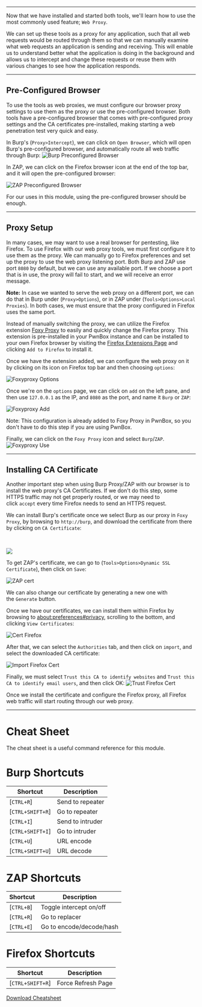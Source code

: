 
---

Now that we have installed and started both tools, we'll learn how to use the most commonly used feature; `Web Proxy`.

We can set up these tools as a proxy for any application, such that all web requests would be routed through them so that we can manually examine what web requests an application is sending and receiving. This will enable us to understand better what the application is doing in the background and allows us to intercept and change these requests or reuse them with various changes to see how the application responds.

---

## Pre-Configured Browser

To use the tools as web proxies, we must configure our browser proxy settings to use them as the proxy or use the pre-configured browser. Both tools have a pre-configured browser that comes with pre-configured proxy settings and the CA certificates pre-installed, making starting a web penetration test very quick and easy.

In Burp's (`Proxy>Intercept`), we can click on `Open Browser`, which will open Burp's pre-configured browser, and automatically route all web traffic through Burp: ![Burp Preconfigured Browser](https://academy.hackthebox.com/storage/modules/110/burp_preconfigured_browser.jpg)

In ZAP, we can click on the Firefox browser icon at the end of the top bar, and it will open the pre-configured browser:

![ZAP Preconfigured Browser](https://academy.hackthebox.com/storage/modules/110/zap_preconfigured_browser.jpg)

For our uses in this module, using the pre-configured browser should be enough.

---

## Proxy Setup

In many cases, we may want to use a real browser for pentesting, like Firefox. To use Firefox with our web proxy tools, we must first configure it to use them as the proxy. We can manually go to Firefox preferences and set up the proxy to use the web proxy listening port. Both Burp and ZAP use port `8080` by default, but we can use any available port. If we choose a port that is in use, the proxy will fail to start, and we will receive an error message.

**Note:** In case we wanted to serve the web proxy on a different port, we can do that in Burp under (`Proxy>Options`), or in ZAP under (`Tools>Options>Local Proxies`). In both cases, we must ensure that the proxy configured in Firefox uses the same port.

Instead of manually switching the proxy, we can utilize the Firefox extension [Foxy Proxy](https://addons.mozilla.org/en-US/firefox/addon/foxyproxy-standard/) to easily and quickly change the Firefox proxy. This extension is pre-installed in your PwnBox instance and can be installed to your own Firefox browser by visiting the [Firefox Extensions Page](https://addons.mozilla.org/en-US/firefox/addon/foxyproxy-standard/) and clicking `Add to Firefox` to install it.

Once we have the extension added, we can configure the web proxy on it by clicking on its icon on Firefox top bar and then choosing `options`:

![Foxyproxy Options](https://academy.hackthebox.com/storage/modules/110/foxyproxy_options.jpg)

Once we're on the `options` page, we can click on `add` on the left pane, and then use `127.0.0.1` as the IP, and `8080` as the port, and name it `Burp` or `ZAP`:

![Foxyproxy Add](https://academy.hackthebox.com/storage/modules/110/foxyproxy_add.jpg)

Note: This configuration is already added to Foxy Proxy in PwnBox, so you don't have to do this step if you are using PwnBox.

Finally, we can click on the `Foxy Proxy` icon and select `Burp`/`ZAP`. ![Foxyproxy Use](https://academy.hackthebox.com/storage/modules/110/foxyproxy_use.jpg)

---

## Installing CA Certificate

Another important step when using Burp Proxy/ZAP with our browser is to install the web proxy's CA Certificates. If we don't do this step, some HTTPS traffic may not get properly routed, or we may need to click `accept` every time Firefox needs to send an HTTPS request.

We can install Burp's certificate once we select Burp as our proxy in `Foxy Proxy`, by browsing to `http://burp`, and download the certificate from there by clicking on `CA Certificate`:

   

![](https://academy.hackthebox.com/storage/modules/110/burp_cert.jpg)

To get ZAP's certificate, we can go to (`Tools>Options>Dynamic SSL Certificate`), then click on `Save`:

![ZAP cert](https://academy.hackthebox.com/storage/modules/110/zap_cert.jpg)

We can also change our certificate by generating a new one with the `Generate` button.

Once we have our certificates, we can install them within Firefox by browsing to [about:preferences#privacy](about:preferences#privacy), scrolling to the bottom, and clicking `View Certificates`:

![Cert Firefox](https://academy.hackthebox.com/storage/modules/110/firefox_cert.jpg)

After that, we can select the `Authorities` tab, and then click on `import`, and select the downloaded CA certificate:

![Import Firefox Cert](https://academy.hackthebox.com/storage/modules/110/firefox_import_cert.jpg)

Finally, we must select `Trust this CA to identify websites` and `Trust this CA to identify email users`, and then click OK: ![Trust Firefox Cert](https://academy.hackthebox.com/storage/modules/110/firefox_trust_cert.jpg)

Once we install the certificate and configure the Firefox proxy, all Firefox web traffic will start routing through our web proxy.



---

# Cheat Sheet

The cheat sheet is a useful command reference for this module.

# Burp Shortcuts

|**Shortcut**|**Description**|
|---|---|
|[`CTRL+R`]|Send to repeater|
|[`CTRL+SHIFT+R`]|Go to repeater|
|[`CTRL+I`]|Send to intruder|
|[`CTRL+SHIFT+I`]|Go to intruder|
|[`CTRL+U`]|URL encode|
|[`CTRL+SHIFT+U`]|URL decode|

# ZAP Shortcuts

|**Shortcut**|**Description**|
|---|---|
|[`CTRL+B`]|Toggle intercept on/off|
|[`CTRL+R`]|Go to replacer|
|[`CTRL+E`]|Go to encode/decode/hash|

# Firefox Shortcuts

|**Shortcut**|**Description**|
|---|---|
|[`CTRL+SHIFT+R`]|Force Refresh Page|

[Download Cheatsheet](https://academy.hackthebox.com/module/cheatsheet/110)